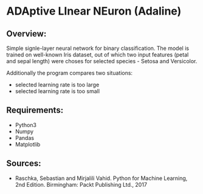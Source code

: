 # ADAptive LInear NEuron (Adaline)

## Overview:

Simple signle-layer neural network for binary classification.
The model is trained on well-known Iris dataset, out of which two input features (petal and sepal length) were choses for selected species - Setosa and Versicolor.

Additionally the program compares two situations:
* selected learning rate is too large
* selected learning rate is too small 

## Requirements:

* Python3
* Numpy
* Pandas
* Matplotlib

## Sources:

* Raschka, Sebastian and Mirjalili Vahid. Python for Machine Learning, 2nd Edition. Birmingham: Packt Publishing Ltd., 2017
